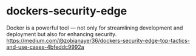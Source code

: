 # dockers-security-edge
Docker is a powerful tool — not only for streamlining development and deployment but also for enhancing security.
https://medium.com/@zobianayer36/dockers-security-edge-top-tactics-and-use-cases-4bfeddc9992a
